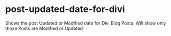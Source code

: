 # post-updated-date-for-divi
Shows the post Updated or Modified date for Divi Blog Posts. Will show only those Posts are Modified or Updated
